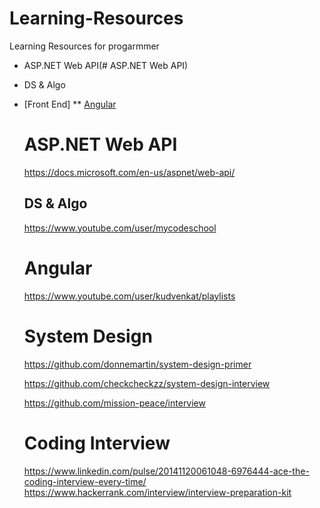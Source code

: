 
# Learning-Resources
Learning Resources for progarmmer

* ASP.NET Web API(# ASP.NET Web API)
* DS & Algo
* [Front End]
** [Angular](#DS--Algo)

  # ASP.NET Web API
  https://docs.microsoft.com/en-us/aspnet/web-api/
  
  ## DS & Algo
  https://www.youtube.com/user/mycodeschool
  
  
  # Angular
  
  https://www.youtube.com/user/kudvenkat/playlists
  
  # System Design
  
  https://github.com/donnemartin/system-design-primer
  
  https://github.com/checkcheckzz/system-design-interview
  
  https://github.com/mission-peace/interview
  
  # Coding Interview
  
  https://www.linkedin.com/pulse/20141120061048-6976444-ace-the-coding-interview-every-time/
  https://www.hackerrank.com/interview/interview-preparation-kit
  
  
